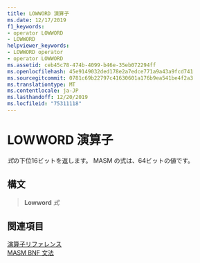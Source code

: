 ```yaml
---
title: LOWWORD 演算子
ms.date: 12/17/2019
f1_keywords:
- operator LOWWORD
- LOWWORD
helpviewer_keywords:
- LOWWORD operator
- operator LOWWORD
ms.assetid: ceb45c78-474b-4099-b46e-35eb072294ff
ms.openlocfilehash: 45e9149032ded178e2a7edce771a9a43a9fcd741
ms.sourcegitcommit: 0781c69b22797c41630601a176b9ea541be4f2a3
ms.translationtype: MT
ms.contentlocale: ja-JP
ms.lasthandoff: 12/20/2019
ms.locfileid: "75311118"
---
```

# <a name="operator-lowword"></a>LOWWORD 演算子

*式*の下位16ビットを返します。 MASM の式は、64ビットの値です。

## <a name="syntax"></a>構文

> **Lowword** *式*

## <a name="see-also"></a>関連項目

[演算子リファレンス](operators-reference.md)\
[MASM BNF 文法](masm-bnf-grammar.md)
